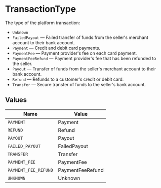 # TransactionType

The type of the platform transaction:  
- `Unknown`  
- `FailedPayout` — Failed transfer of funds from the seller's merchant account to their bank account.  
- `Payment` — Credit and debit card payments.  
- `PaymentFee` — Payment provider's fee on each card payment.  
- `PaymentFeeRefund` — Payment provider's fee that has been refunded to the seller.  
- `Payout` — Transfer of funds from the seller's merchant account to their bank account.  
- `Refund` — Refunds to a customer's credit or debit card.  
- `Transfer` — Secure transfer of funds to the seller's bank account.  


## Values

| Name                 | Value                |
| -------------------- | -------------------- |
| `PAYMENT`            | Payment              |
| `REFUND`             | Refund               |
| `PAYOUT`             | Payout               |
| `FAILED_PAYOUT`      | FailedPayout         |
| `TRANSFER`           | Transfer             |
| `PAYMENT_FEE`        | PaymentFee           |
| `PAYMENT_FEE_REFUND` | PaymentFeeRefund     |
| `UNKNOWN`            | Unknown              |